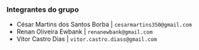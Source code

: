 ### Integrantes do grupo
* César Martins dos Santos Borba |   `cesarmartins350@gmail.com`
* Renan Oliveira Ewbank |   `renanewbank@gmail.com`
* Vitor Castro Dias |   `vitor.castro.diass@gmail.com`

